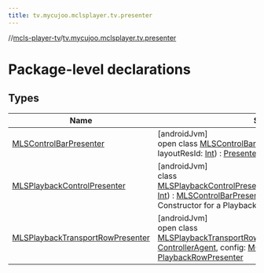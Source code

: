 ```yaml
---
title: tv.mycujoo.mclsplayer.tv.presenter
---
```

//[mcls-player-tv](../../index.html)/[tv.mycujoo.mclsplayer.tv.presenter](index.html)



# Package-level declarations



## Types


| Name | Summary |
|---|---|
| [MLSControlBarPresenter](-m-l-s-control-bar-presenter/index.html) | [androidJvm]<br>open class [MLSControlBarPresenter](-m-l-s-control-bar-presenter/index.html)(@[LayoutRes](https://developer.android.com/reference/kotlin/androidx/annotation/LayoutRes.html)val layoutResId: [Int](https://kotlinlang.org/api/latest/jvm/stdlib/kotlin/-int/index.html)) : [Presenter](https://developer.android.com/reference/kotlin/androidx/leanback/widget/Presenter.html) |
| [MLSPlaybackControlPresenter](-m-l-s-playback-control-presenter/index.html) | [androidJvm]<br>class [MLSPlaybackControlPresenter](-m-l-s-playback-control-presenter/index.html)(@[LayoutRes](https://developer.android.com/reference/kotlin/androidx/annotation/LayoutRes.html)layoutResourceId: [Int](https://kotlinlang.org/api/latest/jvm/stdlib/kotlin/-int/index.html)) : [MLSControlBarPresenter](-m-l-s-control-bar-presenter/index.html)<br>Constructor for a PlaybackControlsRowPresenter. |
| [MLSPlaybackTransportRowPresenter](-m-l-s-playback-transport-row-presenter/index.html) | [androidJvm]<br>open class [MLSPlaybackTransportRowPresenter](-m-l-s-playback-transport-row-presenter/index.html)(controllerAgent: [ControllerAgent](../tv.mycujoo.mclsplayer.tv.controller/-controller-agent/index.html), config: [MCLSTVConfiguration](../tv.mycujoo.mclsplayer.tv.config/-m-c-l-s-t-v-configuration/index.html)) : [PlaybackRowPresenter](https://developer.android.com/reference/kotlin/androidx/leanback/widget/PlaybackRowPresenter.html) |

